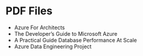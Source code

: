 # PDF Files
- Azure For Architects
- The Developer’s Guide to Microsoft Azure
- A Practical Guide Database Performance At Scale
- Azure Data Engineering Project
